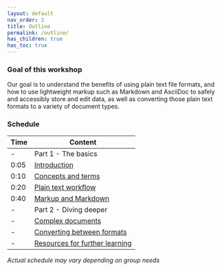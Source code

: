 ```yaml
---
layout: default
nav_order: 2
title: Outline
permalink: /outline/
has_children: true
has_toc: true
---
```


### Goal of this workshop

Our goal is to understand the benefits of using plain text file formats, and how to use lightweight markup such as Markdown and AsciiDoc to safely and accessibly store and edit data, as well as converting those plain text formats to a variety of document types.

### Schedule

| Time | Content
| --- | ---
| - | Part 1 - The basics
| 0:05 | [Introduction](/intro-markdown)
| 0:10 | [Concepts and terms](concepts.md)
| 0:20 | [Plain text workflow](plain-text-workflow.md)
| 0:40 | [Markup and Markdown](simple-project-site.md)
| - | Part 2 - Diving deeper
| - | [Complex documents](complex-documents.md)
| - | [Converting between formats](converting.md)
| - | [Resources for further learning](resources.md)

_Actual schedule may vary depending on group needs_
